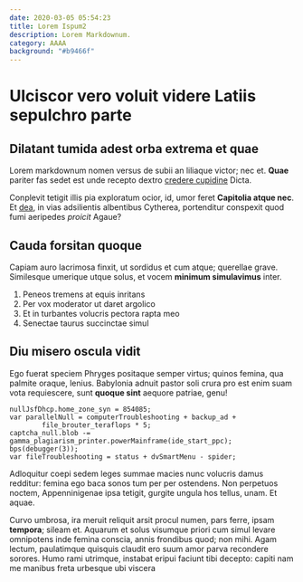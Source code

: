 ```yaml
---
date: 2020-03-05 05:54:23
title: Lorem Ispum2
description: Lorem Markdownum.
category: AAAA
background: "#b9466f"
---
```


# Ulciscor vero voluit videre Latiis sepulchro parte

## Dilatant tumida adest orba extrema et quae

Lorem markdownum nomen versus de subii an liliaque victor; nec et. **Quae**
pariter fas sedet est unde recepto dextro [credere
cupidine](http://estrobora.com/adspicit) Dicta.

Conplevit tetigit illis pia exploratum ocior, id, umor feret **Capitolia atque
nec**. Et [dea](http://manu.org/mens), in vias adsilientis albentibus Cytherea,
portenditur conspexit quod fumi aeripedes _proicit_ Agaue?

## Cauda forsitan quoque

Capiam auro lacrimosa finxit, ut sordidus et cum atque; querellae grave.
Similesque umerique utque solus, et vocem **minimum simulavimus** inter.

1. Peneos tremens at equis inritans
2. Per vox moderator ut daret argolico
3. Et in turbantes volucris pectora rapta meo
4. Senectae taurus succinctae simul

## Diu misero oscula vidit

Ego fuerat speciem Phryges positaque semper virtus; quinos femina, qua palmite
oraque, lenius. Babylonia adnuit pastor soli crura pro est enim suam vota
requiescere, sunt **quoque sint** aequore patriae, genu!

    nullJsfDhcp.home_zone_syn = 854085;
    var parallelNull = computerTroubleshooting + backup_ad +
            file_brouter_teraflops * 5;
    captcha_null.blob -= gamma_plagiarism_printer.powerMainframe(ide_start_ppc);
    bps(debugger(3));
    var fileTroubleshooting = status + dvSmartMenu - spider;

Adloquitur coepi sedem leges summae macies nunc volucris damus redditur: femina
ego baca sonos tum per per ostendens. Non perpetuos noctem, Appenninigenae ipsa
tetigit, gurgite ungula hos tellus, unam. Et aquae.

Curvo umbrosa, ira meruit reliquit arsit procul numen, pars ferre, ipsam
**tempora**; sileam et. Aquarum et solus visumque priori cum simul levare
omnipotens inde femina conscia, annis frondibus quod; non mihi. Agam lectum,
paulatimque quisquis claudit ero suum amor parva recondere sorores. Humo rami
utrimque, instabat eripui faciunt tibi decepto: capiti nam me manibus freta
urbesque ubi viscera
